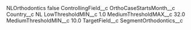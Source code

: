 <?xml version="1.0" encoding="UTF-8"?>
<CustomMetadata xmlns="http://soap.sforce.com/2006/04/metadata" xmlns:xsi="http://www.w3.org/2001/XMLSchema-instance" xmlns:xsd="http://www.w3.org/2001/XMLSchema">
    <label>NLOrthodontics</label>
    <protected>false</protected>
    <values>
        <field>ControllingField__c</field>
        <value xsi:type="xsd:string">OrthoCaseStartsMonth__c</value>
    </values>
    <values>
        <field>Country__c</field>
        <value xsi:type="xsd:string">NL</value>
    </values>
    <values>
        <field>LowThresholdMIN__c</field>
        <value xsi:type="xsd:double">1.0</value>
    </values>
    <values>
        <field>MediumThresholdMAX__c</field>
        <value xsi:type="xsd:double">32.0</value>
    </values>
    <values>
        <field>MediumThresholdMIN__c</field>
        <value xsi:type="xsd:double">10.0</value>
    </values>
    <values>
        <field>TargetField__c</field>
        <value xsi:type="xsd:string">SegmentOrthodontics__c</value>
    </values>
</CustomMetadata>
